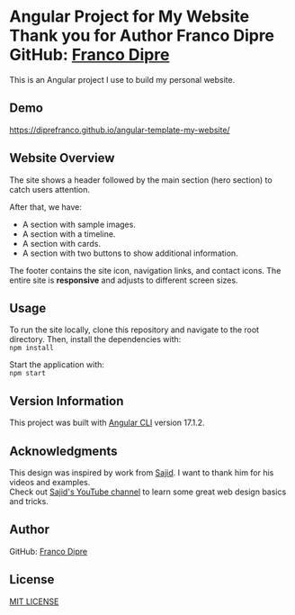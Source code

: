 Angular Project for My Website
Thank you for Author Franco Dipre 
GitHub: [Franco Dipre](https://github.com/diprefranco/)
============
This is an Angular project I use to build my personal website.
## Demo
https://diprefranco.github.io/angular-template-my-website/

## Website Overview
The site shows a header followed by the main section (hero section) to catch users attention.

After that, we have:
- A section with sample images.
- A section with a timeline.
- A section with cards.
- A section with two buttons to show additional information.

The footer contains the site icon, navigation links, and contact icons. The entire site is **responsive** and adjusts to different screen sizes.

## Usage
To run the site locally, clone this repository and navigate to the root directory. Then, install the dependencies with:<br />
`npm install`

Start the application with:<br />
`npm start`

## Version Information
This project was built with [Angular CLI](https://github.com/angular/angular-cli) version 17.1.2.

## Acknowledgments
This design was inspired by work from [Sajid](https://www.iamsajid.com/). I want to thank him for his videos and examples.<br />
Check out [Sajid's YouTube channel](https://www.youtube.com/@whosajid) to learn some great web design basics and tricks.

## Author
GitHub: [Franco Dipre](https://github.com/diprefranco/)

## License
[MIT LICENSE](LICENSE)

